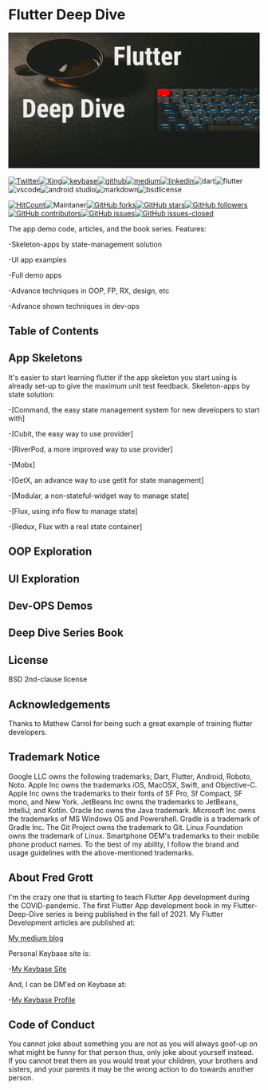 # Flutter Deep Dive

![git card repo](./media/git-repo-card.jpg)

[![Twitter](https://img.shields.io/badge/Twitter-1DA1F2?style=for-the-badge&logo=twitter&logoColor=white)](https://twitter.com/fredgrott)[![Xing](https://img.shields.io/badge/Xing-006567?style=for-the-badge&logo=xing&logoColor=white)](https://www.xing.com/profile/Fred_Grott/cv)[![keybase](https://img.shields.io/badge/Keybase-33A0FF?&style=for-the-badge&logo=keybase&logoColor=white)](https://keybase.io/fredgrott)[![github](https://img.shields.io/badge/GitHub-181717?style=for-the-badge&logo=github&logoColor=white)](https://github.com/fredgrott)[![medium](https://img.shields.io/badge/medium-%2312100E.svg?&style=for-the-badge&logo=medium&logoColor=white)](https://fredgrott.medium.com)[![linkedin](https://img.shields.io/badge/LinkedIn-0077B5?style=for-the-badge&logo=linkedin&logoColor=white)](https://www.linkedin.com/in/fredgrottstartupfluttermobileappdesigner/)![dart](https://img.shields.io/badge/dart-%230175C2.svg?&style=for-the-badge&logo=dart&logoColor=white)![flutter](https://img.shields.io/badge/Flutter%20-%2302569B.svg?&style=for-the-badge&logo=Flutter&logoColor=white)![vscode](https://img.shields.io/badge/VSCode-007ACC?&style=for-the-badge&logo=visual-studio-code&logoColor=white)![android studio](https://img.shields.io/badge/Android_Studio-3DDC84?&style=for-the-badge&logo=android-studio&logoColor=white)![markdown](https://img.shields.io/badge/Markdown-000000?&style=for-the-badge&logo=markdown&logoColor=white)![bsdlicense](https://img.shields.io/badge/-BSD_License-61DAFB?&logoColor=white&style=for-the-badge)

[![HitCount](http://hits.dwyl.com/fredgrott/flutterdeepdive.svg)](http://hits.dwyl.com/fredgrott/flutterdeepdive)![Maintaner](https://img.shields.io/badge/maintainer-theMaintainer-blue)[![GitHub forks](https://img.shields.io/github/forks/fredgrott/flutterdeepdive.svg?style=social&label=Fork&maxAge=2592000)](https://GitHub.com/fredgrott/flutterdeepdive/network/)[![GitHub stars](https://img.shields.io/github/stars/fredgrott/flutterdeepdive.svg?style=social&label=Star&maxAge=2592000)](https://GitHub.com/fredgrott/flutterdeepdive/stargazers/)[![GitHub followers](https://img.shields.io/github/followers/fredgrott.svg?style=social&label=Follow&maxAge=2592000)](https://github.com/fredgrott?tab=followers)[![GitHub contributors](https://img.shields.io/github/contributors/fredgrott/flutterdeepdive.svg)](https://GitHub.com/fredgrott/flutterdeepdive/graphs/contributors/)[![GitHub issues](https://img.shields.io/github/issues/fredgrott/flutterdeepdive.svg)](https://GitHub.com/fredgrott/flutterdeepdive/issues/)[![GitHub issues-closed](https://img.shields.io/github/issues-closed/fredgrott/flutterdeepdive.svg)](https://GitHub.com/fredgrott/flutterdeepdive/issues?q=is%3Aissue+is%3Aclosed)

The app demo code, articles, and the book series. Features:

-Skeleton-apps by state-management solution

-UI app examples

-Full demo apps

-Advance techniques in OOP, FP, RX, design, etc

-Advance shown techniques in dev-ops

## Table of Contents

## App Skeletons

It's easier to start learning flutter if the app skeleton you start using is already set-up to give the maximum unit test feedback. Skeleton-apps by state solution:

-[Command, the easy state management system for new developers to start with]

-[Cubit, the easy way to use provider]

-[RiverPod, a more improved way to use provider]

-[Mobx]

-[GetX, an advance way to use getit for state management]

-[Modular, a non-stateful-widget way to manage state]

-[Flux, using info flow to manage state]

-[Redux, Flux with a real state container]

## OOP Exploration

## UI Exploration

## Dev-OPS Demos

## Deep Dive Series Book

## License

BSD 2nd-clause license

## Acknowledgements

Thanks to Mathew Carrol for being such a great example of training flutter developers.

## Trademark Notice

Google LLC owns the following trademarks; Dart, Flutter, Android, Roboto, Noto. Apple Inc owns the trademarks iOS, MacOSX, Swift, and Objective-C. Apple Inc owns the trademarks to their fonts of SF Pro, Sf Compact, SF mono, and New York. JetBeans Inc owns the trademarks to JetBeans, IntelliJ, and Kotlin. Oracle Inc owns the Java trademark. Microsoft Inc owns the trademarks of MS Windows OS and Powershell. Gradle is a trademark of Gradle Inc. The Git Project owns the trademark to Git. Linux Foundation owns the trademark of Linux. Smartphone OEM's trademarks to their mobile phone product names. To the best of my ability, I follow the brand and usage guidelines with the above-mentioned trademarks.

## About Fred Grott

I'm the crazy one that is starting to teach Flutter App development during the COVID-pandemic. The first Flutter App development book in my Flutter-Deep-Dive series is being published in the fall of 2021. My Flutter Development articles are published at:

[My medium blog](https://fredgrott.medium.com
)

Personal Keybase site is:

-[My Keybase Site](https://fredgrott.keybase.pub)

And, I can be DM'ed on Keybase at:

-[My Keybase Profile](https://keybase.io/fredgrott)

## Code of Conduct

You cannot joke about something you are not as you will always goof-up on what might be funny for that person thus, only joke about yourself instead. If you cannot treat them as you would treat your children, your brothers and sisters, and your parents it may be the wrong action to do towards another person.
